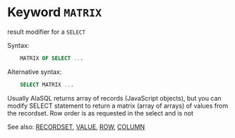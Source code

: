 # Keyword `MATRIX`

result modifier for a `SELECT` 


Syntax:
```sql
    MATRIX OF SELECT ...
```

Alternative syntax:
```sql
    SELECT MATRIX ...
```


Usually AlaSQL returns array of records (JavaScript objects), but you can modify SELECT statement to return a matrix (array of arrays) of values from the recordset. Row order is as requested in the select and is not 

See also: [RECORDSET](Recordset), [VALUE](Value), [ROW](Row), [COLUMN](Column)